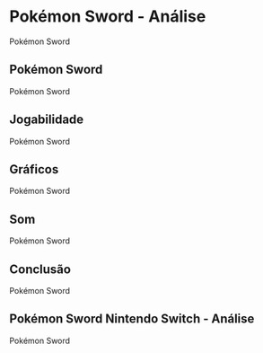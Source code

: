 ---
---

# Pokémon Sword - Análise

Pokémon Sword

## Pokémon Sword

Pokémon Sword

## Jogabilidade

Pokémon Sword

## Gráficos

Pokémon Sword

## Som

Pokémon Sword

## Conclusão

Pokémon Sword

## Pokémon Sword Nintendo Switch - Análise

Pokémon Sword
